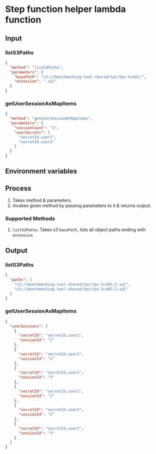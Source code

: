 # Step function helper lambda function

## Input

### listS3Paths

```json
{
  "method": "listS3Paths",
  "parameters": {
    "basePath": "s3://benchmarking-tool-shared/tpc/tpc-h/ddl/",
    "extension": ".sql"
  }
}
```

### getUserSessionAsMapItems

```json
{
  "method": "getUserSessionAsMapItems",
  "parameters": {
    "sessionCount": "3",
    "userSecrets": [
      "secretId.user1",
      "secretId.user2"
    ]
  }
}
```

## Environment variables

## Process

1. Takes method & parameters.
2. Invokes given method by passing parameters to it & returns output.

### Supported Methods

1. `listS3Paths`: Takes s3 `basePath`, lists all object paths ending with `extension`

## Output

### listS3Paths

```json
{
  "paths": [
    "s3://benchmarking-tool-shared/tpc/tpc-h/ddl/1.sql",
    "s3://benchmarking-tool-shared/tpc/tpc-h/ddl/2.sql"
  ]
}
```

### getUserSessionAsMapItems

```json
{
  "userSessions": [
    {
      "secretId": "secretId.user1",
      "sessionId": "1"
    },
    {
      "secretId": "secretId.user1",
      "sessionId": "2"
    },
    {
      "secretId": "secretId.user1",
      "sessionId": "3"
    },
    {
      "secretId": "secretId.user2",
      "sessionId": "1"
    },
    {
      "secretId": "secretId.user2",
      "sessionId": "2"
    },
    {
      "secretId": "secretId.user2",
      "sessionId": "3"
    }
  ]
}
```